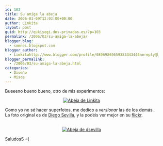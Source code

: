 ```yaml
---
id: 103
title: Su amiga la abeja
date: 2006-03-09T12:03:00+00:00
author: Linkita
layout: post
guid: http://qukiyegi.dns-privadas.es/?p=103
permalink: /2006/03/su-amiga-la-abeja/
blogger_blog:
  - sonnei.blogspot.com
blogger_author:
  - Linkitahttp://www.blogger.com/profile/08969869659383343445noreply@blogger.com
blogger_permalink:
  - /2006/03/su-amiga-la-abeja.html
categories:
  - Diseño
  - Misce
---
```

Bueeeno bueno bueno, otro de mis experimentos:

<center>
  <a href="http://www.flickr.com/photos/linkita/110052996/" target="_blank"><img src="http://i7.photobucket.com/albums/y261/linkitab/abejita.jpg" alt="Abeja de Linkita" border="0" /></a>
</center>

Como yo no sé hacer superfotos, me dedico a <span style="font-style: italic;">versionar </span>las de los demás. La foto original es de [Diego Sevilla](http://neuromancer.dif.um.es/blog), y la podéis ver mejor en su [flickr](http://www.flickr.com/photos/dsevilla/73138884/in/set-72057594060958814/).  


<center>
  <br /><a href="http://www.flickr.com/photos/dsevilla/73138884/in/set-72057594060958814/" target="_blank"><img src="http://i7.photobucket.com/albums/y261/linkitab/73138884_036361e494_m.jpg" alt="Abeja de dsevilla" border="0" /></a><br />
</center>

SaludosS =)